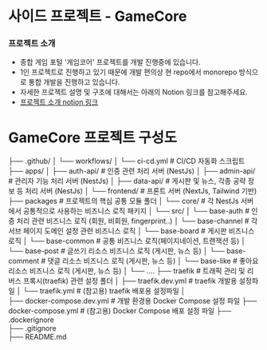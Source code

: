 # 사이드 프로젝트 - GameCore

### 프로젝트 소개

- 종합 게임 포털 '게임코어' 프로젝트를 개발 진행중에 있습니다.
- 1인 프로젝트로 진행하고 있기 때문에 개발 편의상 현 repo에서 monorepo 방식으로 통합 개발을 진행하고 있습니다.
- 자세한 프로젝트 설명 및 구조에 대해서는 아래의 Notion 링크를 참고해주세요.
- <a href="https://gamecore-doc.notion.site/" target="_blank">프로젝트 소개 notion 링크</a>

# GameCore 프로젝트 구성도

├── .github/
│ └── workflows/
│ └── ci-cd.yml # CI/CD 자동화 스크립트
├── apps/
│ ├── auth-api/ # 인증 관련 처리 서버 (NestJs)
│ ├── admin-api/ # 관리자 기능 처리 서버 (NestJs)
│ ├── data-api/ # 게시판 및 뉴스, 각종 공략 정보 등 처리 서버 (NestJs)
│ └── frontend/ # 프론트 서버 (NextJs, Tailwind 기반)
├── packages # 프로젝트의 핵심 공통 모듈 폴더
│ └── core/ # 각 NestJs 서버에서 공통적으로 사용하는 비즈니스 로직 패키지
│ └── src/
│ └── base-auth # 인증 처리 관련 비즈니스 로직 (회원, 비회원, fingerprint..)
│ └── base-channel # 각 서브 페이지 도메인 설정 관련 비즈니스 로직
│ └── base-board # 게시판 비즈니스 로직
│ └── base-common # 공통 비즈니스 로직(페이지네이션, 트랜잭션 등)
│ └── base-post # 글쓰기 리소스 비즈니스 로직 (게시판, 뉴스 등)
│ └── base-comment # 댓글 리소스 비즈니스 로직 (게시판, 뉴스 등)
│ └── base-like # 좋아요 리소스 비즈니스 로직 (게시판, 뉴스 등)
│ └── ....
├── traefik # 트래픽 관리 및 리버스 프록시(traefik) 관련 설정 폴더
│ ├── traefik.dev.yml # traefik 개발용 설정파일
│ └── traefik.yml # (참고용) traefik 배포용 설정파일
│  
├── docker-compose.dev.yml # 개발 환경용 Docker Compose 설정 파일
├── docker-compose.yml # (참고용) Docker Compose 배포 설정 파일
├── .dockerignore  
├── .gitignore  
├── README.md
